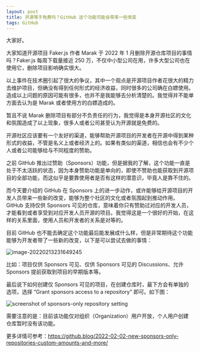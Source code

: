 ```yaml
---
layout: post
title: 开源等于免费吗？GitHub 这个功能可能会带来一些改变
tags: GitHub
---
```


大家好。

大家知道开源项目 Faker.js 作者 Marak 于 2022 年 1 月删除开源仓库项目的事情吗？Faker.js 每周下载量接近 250 万，不仅中小型公司在用，许多大型公司也在使用它，删除项目影响确实很大。

以上事件在技术圈引起了很大的争议，其中一个观点是开源项目作者花很大的精力去维护项目，但确没有得到任何形式的经济收益，同时很多的公司确在白嫖使用。造成以上问题的原因可能有很多，也并不是我能够去分析清楚的。我觉得并不能单方面去认为是 Marak 或者使用方的白嫖造成的。

暂且不说 Marak 删除项目有部分不负责任的行为，我觉得是本身开源社区的文化和氛围造成了以上现象，很多人或者公司甚至认为开源就是免费的。

开源社区应该要有一个友好的渠道，能够帮助开源项目的开发者在开源中得到某种形式的收益，不管是名义上或者经济上的。如果有类似的渠道，相信也会有不少个人或者公司能够给与不同程度的赞助。

之前 GitHub 推出过赞助（Sponsors）功能，但是据我的了解，这个功能一直是处于不太活跃的状态，因为本身赞助功能是单向的，即使不赞助也能获取到开源项目的全部功能，而这似乎是要靠使用者是否有这样的潜意识，毕竟人是靠不住的。

而今天要介绍的 GitHub 在 Sponsors 上的进一步动作，或许能够给开源项目的开发人员带来一些新的改变，能够为整个社区的文化或者氛围起到推动作用。GitHub 支持仅供 Sponsors 可见的仓库，意味着你只有赞助过对应的开发人员，才能看到或者享受到对应开发人员开源的项目。我觉得这是一个很好的开始，在这样的关系里面，使用人员和开发者的关系是对等的。

目前 GitHub 也不能去确定这个功能最后能发展成什么样，但是非常期待这个功能能够为开发者带了一些新的改变，以下是可以尝试去做的事情：

![image-20220213231649245](https://7465-test-3c9b5e-1-1301419220.tcb.qcloud.la/images/compress_image-20220213231649245.png)

比如：项目仅供 Sponsors 可见、仅供 Sponsors 可见的 Discussions、允许 Sponsors 提前获取到项目的早期版本等。

最后说下如何创建仅 Sponsors 可见的项目，在创建仓库时，最下方会有单独的选项，选择 “Grant sponsors access to a repository” 即可。如下图：

![screenshot of sponsors-only repository setting](https://7465-test-3c9b5e-1-1301419220.tcb.qcloud.la/images/compress_github-sponsors-only-repositories.png)

需要注意的是：目前该功能仅对组织（Organization）用户开放，个人用户创建仓库暂时没有该功能。

更多详情可参考：https://github.blog/2022-02-02-new-sponsors-only-repositories-custom-amounts-and-more/